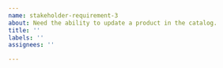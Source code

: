 ```yaml
---
name: stakeholder-requirement-3
about: Need the ability to update a product in the catalog.
title: ''
labels: ''
assignees: ''

---
```



